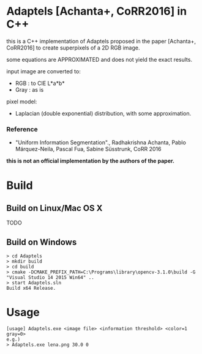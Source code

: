 # Adaptels [Achanta+, CoRR2016] in C++

this is a C++ implementation of Adaptels proposed in the paper [Achanta+, CoRR2016] to create superpixels of a 2D RGB image.

some equations are APPROXIMATED and does not yield the exact results.

input image are converted to:
* RGB : to CIE L\*a\*b\*
* Gray : as is

pixel model:
* Laplacian (double exponential) distribution, with some approximation.


### Reference
 * "Uniform Information Segmentation"., Radhakrishna Achanta, Pablo Márquez-Neila, Pascal Fua, Sabine Süsstrunk, CoRR 2016

**this is not an official implementation by the authors of the paper.**

# Build

## Build on Linux/Mac OS X

TODO

## Build on Windows
```
> cd Adaptels
> mkdir build
> cd build
> cmake -DCMAKE_PREFIX_PATH=C:\Programs\library\opencv-3.1.0\build -G "Visual Studio 14 2015 Win64" ..
> start Adaptels.sln
Build x64 Release.
```

# Usage

```
[usage] Adaptels.exe <image file> <information threshold> <color=1 gray=0>
e.g.)
> Adaptels.exe lena.png 30.0 0
```